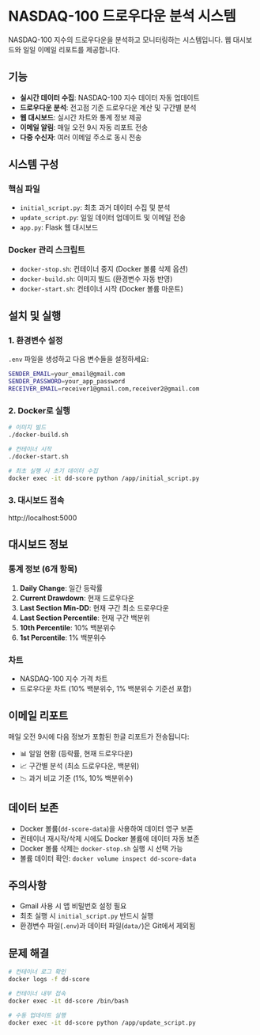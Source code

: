 # NASDAQ-100 드로우다운 분석 시스템

NASDAQ-100 지수의 드로우다운을 분석하고 모니터링하는 시스템입니다. 웹 대시보드와 일일 이메일 리포트를 제공합니다.

## 기능

- **실시간 데이터 수집**: NASDAQ-100 지수 데이터 자동 업데이트
- **드로우다운 분석**: 전고점 기준 드로우다운 계산 및 구간별 분석
- **웹 대시보드**: 실시간 차트와 통계 정보 제공
- **이메일 알림**: 매일 오전 9시 자동 리포트 전송
- **다중 수신자**: 여러 이메일 주소로 동시 전송

## 시스템 구성

### 핵심 파일
- `initial_script.py`: 최초 과거 데이터 수집 및 분석
- `update_script.py`: 일일 데이터 업데이트 및 이메일 전송
- `app.py`: Flask 웹 대시보드

### Docker 관리 스크립트
- `docker-stop.sh`: 컨테이너 중지 (Docker 볼륨 삭제 옵션)
- `docker-build.sh`: 이미지 빌드 (환경변수 자동 반영)
- `docker-start.sh`: 컨테이너 시작 (Docker 볼륨 마운트)

## 설치 및 실행

### 1. 환경변수 설정
`.env` 파일을 생성하고 다음 변수들을 설정하세요:

```bash
SENDER_EMAIL=your_email@gmail.com
SENDER_PASSWORD=your_app_password
RECEIVER_EMAIL=receiver1@gmail.com,receiver2@gmail.com
```

### 2. Docker로 실행

```bash
# 이미지 빌드
./docker-build.sh

# 컨테이너 시작
./docker-start.sh

# 최초 실행 시 초기 데이터 수집
docker exec -it dd-score python /app/initial_script.py
```

### 3. 대시보드 접속
http://localhost:5000

## 대시보드 정보

### 통계 정보 (6개 항목)
1. **Daily Change**: 일간 등락률
2. **Current Drawdown**: 현재 드로우다운
3. **Last Section Min-DD**: 현재 구간 최소 드로우다운
4. **Last Section Percentile**: 현재 구간 백분위
5. **10th Percentile**: 10% 백분위수
6. **1st Percentile**: 1% 백분위수

### 차트
- NASDAQ-100 지수 가격 차트
- 드로우다운 차트 (10% 백분위수, 1% 백분위수 기준선 포함)

## 이메일 리포트

매일 오전 9시에 다음 정보가 포함된 한글 리포트가 전송됩니다:

- 📊 일일 현황 (등락률, 현재 드로우다운)
- 📈 구간별 분석 (최소 드로우다운, 백분위)
- 📉 과거 비교 기준 (1%, 10% 백분위수)

## 데이터 보존

- Docker 볼륨(`dd-score-data`)을 사용하여 데이터 영구 보존
- 컨테이너 재시작/삭제 시에도 Docker 볼륨에 데이터 자동 보존
- Docker 볼륨 삭제는 `docker-stop.sh` 실행 시 선택 가능
- 볼륨 데이터 확인: `docker volume inspect dd-score-data`

## 주의사항

- Gmail 사용 시 앱 비밀번호 설정 필요
- 최초 실행 시 `initial_script.py` 반드시 실행
- 환경변수 파일(`.env`)과 데이터 파일(`data/`)은 Git에서 제외됨

## 문제 해결

```bash
# 컨테이너 로그 확인
docker logs -f dd-score

# 컨테이너 내부 접속
docker exec -it dd-score /bin/bash

# 수동 업데이트 실행
docker exec -it dd-score python /app/update_script.py
```